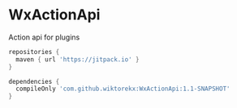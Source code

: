 # WxActionApi

Action api for plugins

```groovy
repositories {
  maven { url 'https://jitpack.io' }
}

dependencies {
  compileOnly 'com.github.wiktorekx:WxActionApi:1.1-SNAPSHOT'
}
```
